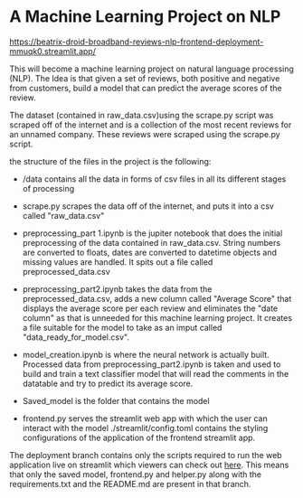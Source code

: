 # A Machine Learning Project on NLP

https://beatrix-droid-broadband-reviews-nlp-frontend-deployment-mmuqk0.streamlit.app/ 

This will become a machine learning project on natural language processing (NLP). The Idea is that given a set of reviews, both positive and negative from customers, build a model that can predict the average scores of the review.

The dataset (contained in raw_data.csv)using the scrape.py script  was scraped off of the internet and is a collection of the most recent reviews for an unnamed company.
These reviews were scraped using the scrape.py script. 

the structure of the files in the project is the following:

* /data contains all the data in forms of csv files in all its different stages of processing

* scrape.py scrapes the data off of the internet, and puts it into a csv called "raw_data.csv" 

* preprocessing_part 1.ipynb is the jupiter notebook that does the initial preprocessing of the data contained in raw_data.csv. String numbers are converted to floats, dates are converted to datetime objects and missing values are handled. It spits out a file called preprocessed_data.csv

* preprocessing_part2.ipynb takes the data from the preprocessed_data.csv, adds a new column called "Average Score" that displays the average score per each review and eliminates the "date column" as that is unneeded for this machine learning project. It creates a file suitable for the model to take as an  imput called "data_ready_for_model.csv".

* model_creation.ipynb is where the neural network is actually built. Processed data from preprocessing_part2.ipynb is taken and used to build and train a text classifier model that will read the comments in the datatable and try to predict its average score.

* Saved_model is the folder that contains the model

* frontend.py serves the streamlit web app with which the user can interact with the model
./streamlit/config.toml contains the styling configurations of the application of the frontend streamlit app.


The deployment branch contains only the scripts required to run the web application live on streamlit which viewers can check out [here]("https://beatrix-droid-broadband-reviews-nlp-frontend-deployment-mmuqk0.streamlit.app/").
This means that only the saved model, frontend.py and helper.py along with the requirements.txt and the README.md are present in that branch.
